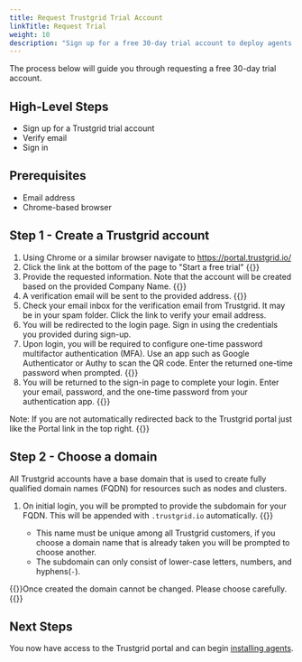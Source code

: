 ```yaml
---
title: Request Trustgrid Trial Account
linkTitle: Request Trial
weight: 10
description: "Sign up for a free 30-day trial account to deploy agents and explore Trustgrid features. - 5 minutes"
---
```


The process below will guide you through requesting a free 30-day trial account. 

## High-Level Steps
- Sign up for a Trustgrid trial account
- Verify email
- Sign in

## Prerequisites
- Email address
- Chrome-based browser

## Step 1 - Create a Trustgrid account
1. Using Chrome or a similar browser navigate to https://portal.trustgrid.io/
1. Click the link at the bottom of the page to "Start a free trial" {{<tgimg src="start-trial.png" width="70%">}}
1. Provide the requested information. Note that the account will be created based on the provided Company Name.
{{<tgimg src="sign-up-form.png" alt="Sign up form" width="50%">}}
1. A verification email will be sent to the provided address. 
{{<tgimg src="email-verify.png" width="50%">}}
1. Check your email inbox for the verification email from Trustgrid. It may be in your spam folder. Click the link to verify your email address.
1. You will be redirected to the login page. Sign in using the credentials you provided during sign-up.
1. Upon login, you will be required to configure one-time password multifactor authentication (MFA). Use an app such as Google Authenticator or Authy to scan the QR code. Enter the returned one-time password when prompted.
{{<tgimg src="mfa-setup.png" width="40%">}}
1. You will be returned to the sign-in page to complete your login. Enter your email, password, and the one-time password from your authentication app.
{{<tgimg src="final-signin.png" width="40%">}}

Note: If you are not automatically redirected back to the Trustgrid portal just like the Portal link in the top right.
{{<tgimg src="auth-portal-link.png" width="35%" caption="Link back to Portal">}}


## Step 2 - Choose a domain
All Trustgrid accounts have a base domain that is used to create fully qualified domain names (FQDN) for resources such as nodes and clusters.  
1. On initial login, you will be prompted to provide the subdomain for your FQDN. This will be appended with `.trustgrid.io` automatically. {{<tgimg src="domain-setup.png" width="85%" caption="Prompt to create account domain">}}
    - This name must be unique among all Trustgrid customers, if you choose a domain name that is already taken you will be prompted to choose another.
    - The subdomain can only consist of lower-case letters, numbers, and hyphens(`-`). 

{{<alert color="warning">}}Once created the domain cannot be changed. Please choose carefully.{{</alert>}}


## Next Steps
You now have access to the Trustgrid portal and can begin [installing agents](/getting-started/trial/base-setup).
